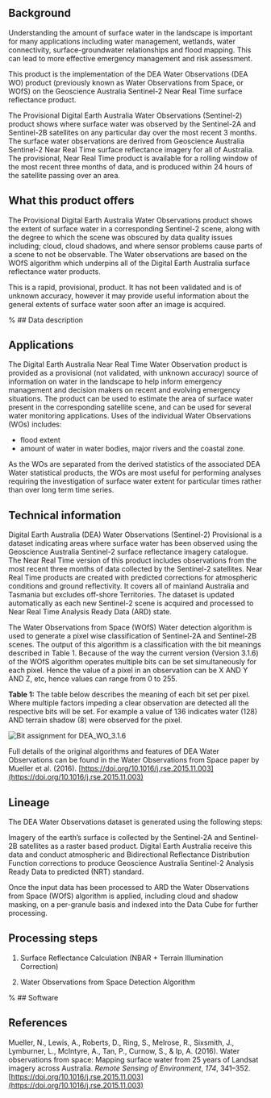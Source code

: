 ## Background

Understanding the amount of surface water in the landscape is important for many applications including water management, wetlands, water connectivity, surface-groundwater relationships and flood mapping. This can lead to more effective emergency management and risk assessment.

This product is the implementation of the DEA Water Observations (DEA WO) product (previously known as Water Observations from Space, or WOfS) on the Geoscience Australia Sentinel-2 Near Real Time surface reflectance product.

The Provisional Digital Earth Australia Water Observations (Sentinel-2) product shows where surface water was observed by the Sentinel-2A and Sentinel-2B satellites on any particular day over the most recent 3 months. The surface water observations are derived from Geoscience Australia Sentinel-2 Near Real Time surface reflectance imagery for all of Australia. The provisional, Near Real Time product is available for a rolling window of the most recent three months of data, and is produced within 24 hours of the satellite passing over an area.

## What this product offers

The Provisional Digital Earth Australia Water Observations product shows the extent of surface water in a corresponding Sentinel-2 scene, along with the degree to which the scene was obscured by data quality issues including; cloud, cloud shadows, and where sensor problems cause parts of a scene to not be observable. The Water observations are based on the WOfS algorithm which underpins all of the Digital Earth Australia surface reflectance water products. 

This is a rapid, provisional, product. It has not been validated and is of unknown accuracy, however it may provide useful information about the general extents of surface water soon after an image is acquired.

% ## Data description

## Applications

The Digital Earth Australia Near Real Time Water Observation product is provided as a provisional (not validated, with unknown accuracy) source of information on water in the landscape to help inform emergency management and decision makers on recent and evolving emergency situations. The product can be used to estimate the area of surface water present in the corresponding satellite scene, and can be used for several water monitoring applications. Uses of the individual Water Observations (WOs) includes:

* flood extent
* amount of water in water bodies, major rivers and the coastal zone.

As the WOs are separated from the derived statistics of the associated DEA Water statistical products, the WOs are most useful for performing analyses requiring the investigation of surface water extent for particular times rather than over long term time series.

## Technical information

Digital Earth Australia (DEA) Water Observations (Sentinel-2) Provisional is a dataset indicating areas where surface water has been observed using the Geoscience Australia Sentinel-2 surface reflectance imagery catalogue. The Near Real Time version of this product includes observations from the most recent three months of data collected by the Sentinel-2 satellites. Near Real Time products are created with predicted corrections for atmospheric conditions and ground reflectivity. It covers all of mainland Australia and Tasmania but excludes off-shore Territories. The dataset is updated automatically as each new Sentinel-2 scene is acquired and processed to Near Real Time Analysis Ready Data (ARD) state. 

The Water Observations from Space (WOfS) Water detection algorithm is used to generate a pixel wise classification of Sentinel-2A and Sentinel-2B scenes. The output of this algorithm is a classification with the bit meanings described in Table 1. Because of the way the current version (Version 3.1.6) of the WOfS algorithm operates multiple bits can be set simultaneously for each pixel. Hence the value of a pixel in an observation can be X AND Y AND Z, etc, hence values can range from 0 to 255.

**Table 1:** The table below describes the meaning of each bit set per pixel. Where multiple factors impeding a clear observation are detected all the respective bits will be set. For example a value of 136 indicates water (128) AND terrain shadow (8) were observed for the pixel.

![Bit assignment for DEA_WO_3.1.6](https://cmi.ga.gov.au/sites/default/files/inline-images/DEA_WO_3_BitFieldTable_resized.png)

Full details of the original algorithms and features of DEA Water Observations can be found in the Water Observations from Space paper by Mueller et al. (2016). [https://doi.org/10.1016/j.rse.2015.11.003](https://doi.org/10.1016/j.rse.2015.11.003)

## Lineage

The DEA Water Observations dataset is generated using the following steps:

Imagery of the earth’s surface is collected by the Sentinel-2A and Sentinel-2B satellites as a raster based product. Digital Earth Australia receive this data and conduct atmospheric and Bidirectional Reflectance Distribution Function corrections to produce Geoscience Australia Sentinel-2 Analysis Ready Data to predicted (NRT) standard.

Once the input data has been processed to ARD the Water Observations from Space (WOfS) algorithm is applied, including cloud and shadow masking, on a per-granule basis and indexed into the Data Cube for further processing.

## Processing steps

1. Surface Reflectance Calculation (NBAR + Terrain Illumination Correction)

1. Water Observations from Space Detection Algorithm

% ## Software

## References

Mueller, N., Lewis, A., Roberts, D., Ring, S., Melrose, R., Sixsmith, J., Lymburner, L., McIntyre, A., Tan, P., Curnow, S., & Ip, A. (2016). Water observations from space: Mapping surface water from 25 years of Landsat imagery across Australia. *Remote Sensing of Environment*, *174*, 341–352. [https://doi.org/10.1016/j.rse.2015.11.003](https://doi.org/10.1016/j.rse.2015.11.003)

